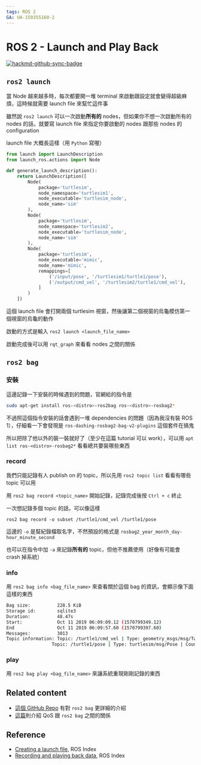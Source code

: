 ```yaml
---
tags: ROS 2
GA: UA-150355160-2
---
```


# ROS 2 - Launch and Play Back

[![hackmd-github-sync-badge](https://hackmd.io/uHuAcFJuSaC9XA28irzbNw/badge)](https://hackmd.io/uHuAcFJuSaC9XA28irzbNw)


## `ros2 launch`

當 Node 越來越多時，每次都要開一堆 terminal 來啟動跟設定就會變得超級麻煩，這時候就需要 launch file 來幫忙這件事

雖然說 `ros2 launch` 可以一次啟動**所有的** nodes，但如果你不想一次啟動所有的 nodes 的話，就要寫 launch file 來指定你要啟動的 nodes 跟那些 nodes 的 configuration

launch file 大概長這樣（用 `Python` 寫喔）
```python
from launch import LaunchDescription
from launch_ros.actions import Node

def generate_launch_description():
    return LaunchDescription([
        Node(
            package='turtlesim',
            node_namespace='turtlesim1',
            node_executable='turtlesim_node',
            node_name='sim'
        ),
        Node(
            package='turtlesim',
            node_namespace='turtlesim2',
            node_executable='turtlesim_node',
            node_name='sim'
        ),
        Node(
            package='turtlesim',
            node_executable='mimic',
            node_name='mimic',
            remappings=[
                ('/input/pose', '/turtlesim1/turtle1/pose'),
                ('/output/cmd_vel', '/turtlesim2/turtle1/cmd_vel'),
            ]
        )
    ])
```

這個 launch file 會打開兩個 turtlesim 視窗，然後讓第二個視窗的烏龜模仿第一個視窗的烏龜的動作

啟動的方式是輸入 `ros2 launch <launch_file_name>`

啟動完成後可以用 `rqt_graph` 來看看 nodes 之間的關係

## `ros2 bag`

### 安裝

這邊記錄一下安裝的時候遇到的問題，官網給的指令是

```bash
sudo apt-get install ros-<distro>-ros2bag ros-<distro>-rosbag2*
```

不過照這個指令安裝的話會遇到一堆 dependencies 的問題（因為我沒有裝 ROS 1），仔細看一下會發現是 `ros-dashing-rosbag2-bag-v2-plugins` 這個套件在搞鬼

所以把除了他以外的裝一裝就好了（至少在這篇 tutorial 可以 work），可以用 `apt list ros-<distro>-rosbag2*` 看看總共要裝哪些東西

### record

我們只能記錄有人 publish on 的 topic，所以先用 `ros2 topic list` 看看有哪些 topic 可以用

用 `ros2 bag record <topic_name>` 開始記錄，記錄完成後按 `Ctrl + c` 終止

一次想記錄多個 topic 的話，可以像這樣

`ros2 bag record -o subset /turtle1/cmd_vel /turtle1/pose`

這邊的 `-o` 是幫紀錄檔取名字，不然預設的格式是 `rosbag2_year_month_day-hour_minute_second`

也可以在指令中加 `-a` 來記錄**所有的** topic，但他不推薦使用（好像有可能會 crash 掉系統）

### info

用 `ros2 bag info <bag_file_name>` 來查看關於這個 bag 的資訊，會顯示像下面這樣的東西

```bash
Bag size:          228.5 KiB
Storage id:        sqlite3
Duration:          48.47s
Start:             Oct 11 2019 06:09:09.12 (1570799349.12)
End                Oct 11 2019 06:09:57.60 (1570799397.60)
Messages:          3013
Topic information: Topic: /turtle1/cmd_vel | Type: geometry_msgs/msg/Twist | Count: 9 | Serialization Format: cdr
                 Topic: /turtle1/pose | Type: turtlesim/msg/Pose | Count: 3004 | Serialization Format: cdr
```

### play

用 `ros2 bag play <bag_file_name>` 來讓系統重現剛剛記錄的東西

## Related content

* [這個 GitHub Repo](https://github.com/ros2/rosbag2) 有對 `ros2 bag` 更詳細的介紹
* [這篇](https://index.ros.org/doc/ros2/Tutorials/Ros2bag/Overriding-QoS-Policies-For-Recording-And-Playback/#ros2bag-qos-override)則介紹 QoS 跟 `ros2 bag` 之間的關係

## Reference
* [Creating a launch file](https://index.ros.org/doc/ros2/Tutorials/Launch-Files/Creating-Launch-Files/), ROS Index
* [Recording and playing back data](https://index.ros.org/doc/ros2/Tutorials/Ros2bag/Recording-And-Playing-Back-Data/), ROS Index